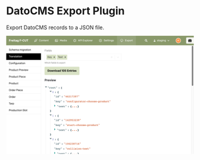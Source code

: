 # DatoCMS Export Plugin

Export DatoCMS records to a JSON file.

![Screenshot](public/screenshot-1.png)
